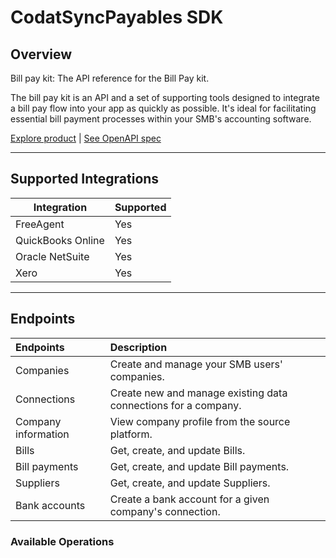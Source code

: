 # CodatSyncPayables SDK

## Overview

Bill pay kit: The API reference for the Bill Pay kit. 

The bill pay kit is an API and a set of supporting tools designed to integrate a bill pay flow into your app as quickly as possible. It's ideal for facilitating essential bill payment processes within your SMB's accounting software.

[Explore product](https://docs.codat.io/payables/bill-pay-kit) | [See OpenAPI spec](https://github.com/codatio/oas)

---
## Supported Integrations

| Integration                   | Supported |
|-------------------------------|-----------|
| FreeAgent                     | Yes       |
| QuickBooks Online             | Yes       |
| Oracle NetSuite               | Yes       |
| Xero                          | Yes       |

---
<!-- Start Codat Tags Table -->
## Endpoints

| Endpoints | Description |
| :- |:- |
| Companies | Create and manage your SMB users' companies. |
| Connections | Create new and manage existing data connections for a company. |
| Company information | View company profile from the source platform. |
| Bills | Get, create, and update Bills. |
| Bill payments | Get, create, and update Bill payments. |
| Suppliers | Get, create, and update Suppliers. |
| Bank accounts | Create a bank account for a given company's connection. |
<!-- End Codat Tags Table -->

### Available Operations
